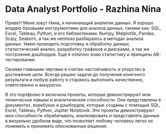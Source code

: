 # Data Analyst Portfolio - Razhina Nina

Привет!
Меня зовут Нина, я начинающий аналитик данных. 
Я хорошо владею базовыми инструментами для анализа данных, такими как: SQL, Excel, Tableau, Python, и его библиотеками: Numpy, Matplotlib, Pandas, Scipy, Seaborn, а так же неплохо разбираюсь в методах анализа данных. 
Умею проводить подготовку и обработку данных, статистический анализ, разработку графиков и диаграмм, а так же построение дэшбордов. Еще я отлично знаю статистику и принципы AB-тестирования.

Своими главными чертами я считаю настойчивость и упорство в достижение цели. Всегда решаю задачи до получения конечного результата и любую работу я стараюсь выполнить качественно, ответственно и аккуратно.


В это портфолио я включила проекты, которые демонстрируют мои технические навыки и аналитические способности. Они представлены в документах, воркбуках и дэшбордов, которые созданы с помощью SQL, Excel, Tableau, Python, Jupiter Notebook. 
Эти проекты демонстрируют мои способности обрабатывать, анализировать и представлять данные в визуально удобном виде, что позволяет любому человеку легко их понимать и принимать обоснованные решения.

